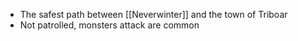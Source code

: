 - The safest path between [[Neverwinter]] and the town of Triboar
- Not patrolled, monsters attack are common